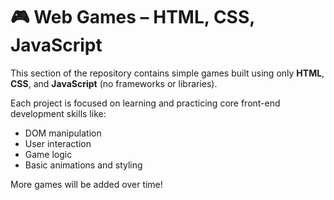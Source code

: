 
# 🎮 Web Games – HTML, CSS, JavaScript

This section of the repository contains simple games built using only **HTML**, **CSS**, and **JavaScript** (no frameworks or libraries).

Each project is focused on learning and practicing core front-end development skills like:
- DOM manipulation
- User interaction
- Game logic
- Basic animations and styling

More games will be added over time!
